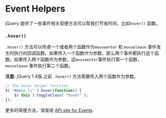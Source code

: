 # Event Helpers

jQuery 提供了一些事件相关简便方法可以帮我们节省时间，比如`hover()` 函数。

### `.hover()`

`.hover()` 方法可以传递一个或者两个函数作为`mouseenter` 和 `mouseleave` 事件发生时执行的回调函数。如果传入一个函数作为参数，那么两个事件都执行这个函数。如果传入两个函数作为参数，这`mouseenter`事件执行第一个函数，`mouseleave` 事件执行第二个函数。

**注意:**  jQuery 1.4版 之前 `.hover()` 方法需要传入两个函数作为参数。

```javascript
// The hover helper function
$( "#menu li" ).hover(function() {
    $( this ).toggleClass( "hover" );
});
```

更多的简便方法，请查阅 [API site for Events](https://api.jquery.com/category/events/).